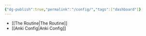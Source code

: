 ```yaml
---
{"dg-publish":true,"permalink":"/config/","tags":["dashboard"]}
---
```


- [[The Routine\|The Routine]]
- [[Anki Config\|Anki Config]]

